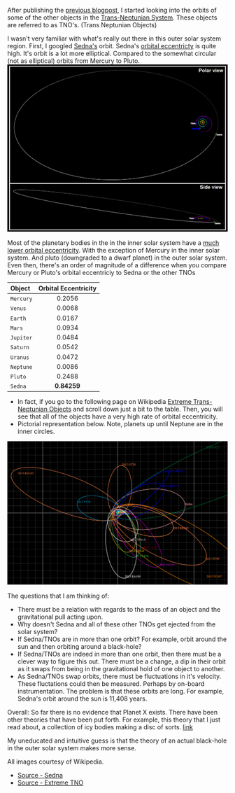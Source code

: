 After publishing the [previous blogpost](https://stellardreams.github.io/Grape-fruit-sized-Black-Hole-in-the-outer-solar-system/), I started looking into the orbits of some of the other objects in the [Trans-Neptunian System](https://en.wikipedia.org/wiki/Trans-Neptunian_object). These objects are referred to as TNO's. (Trans Neptunian Objects)

I wasn't very familiar with what's really out there in this outer solar system region. First, I googled [Sedna's](https://en.wikipedia.org/wiki/90377_Sedna) orbit. Sedna's [orbital eccentricty](https://en.wikipedia.org/wiki/Orbital_eccentricity) is quite high. It's orbit is a lot more elliptical. Compared to the somewhat circular (not as elliptical) orbits from Mercury to Pluto. 
<img src="/assets/images/sedna-orbit.png">

Most of the planetary bodies in the in the inner solar system have a [much lower orbital eccentricity](https://nssdc.gsfc.nasa.gov/planetary/factsheet/). With the exception of Mercury in the inner solar system. And pluto (downgraded to a dwarf planet) in the outer solar system.  Even then, there's an order of magnitude of a difference when you compare Mercury or Pluto's orbital eccentriciy to Sedna or the other TNOs   

|  Object  | Orbital Eccentricity  |
| :------------- | :-------------: |
| `Mercury` |0.2056| 
| `Venus` |0.0068| 
| `Earth` |0.0167| 
| `Mars` |0.0934| 
| `Jupiter` |0.0484| 
| `Saturn` |0.0542| 
| `Uranus` |0.0472|
| `Neptune` |0.0086|
| `Pluto` |0.2488| 
| `Sedna` |**0.84259**| 

* In fact, if you go to the following page on Wikipedia [Extreme Trans-Neptunian Objects](https://en.wikipedia.org/wiki/Extreme_trans-Neptunian_object#Outer_Solar_System_Origins_Survey) and scroll down just a bit to the table. Then, you will see that all of the objects have a very high rate of orbital eccentricity. 
* Pictorial representation below. Note, planets up until Neptune are in the inner circles. 

<img src="/assets/images/tno-orbits.png">

The questions that I am thinking of:
* There must be a relation with regards to the mass of an object and the gravitational pull acting upon. 
* Why doesn't Sedna and all of these other TNOs get ejected from the solar system?
* If Sedna/TNOs are in more than one orbit? For example, orbit around the sun and then orbiting around a black-hole?
* If Sedna/TNOs are indeed in more than one orbit, then there must be a clever way to figure this out. There must be a change, a dip in their orbit as it swaps from being in the gravitational hold of one object to another. 
* As Sedna/TNOs swap orbits, there must be fluctuations in it's velocity. These fluctations could then be measured. Perhaps by on-board instrumentation. The problem is that these orbits are long. For example, Sedna's orbit around the sun is 11,408 years. 

Overall: So far there is no evidence that Planet X exists. There have been other theories that have been put forth. For example, this theory that I just read about, a collection of icy bodies making a disc of sorts. [link](https://medium.com/predict/planet-nine-ruled-out-as-the-cause-of-outer-solar-system-mystery-orbits-9846266bd073)

My uneducated and intuitive guess is that the theory of an actual black-hole in the outer solar system makes more sense. 


All images courtesy of Wikipedia. 
* [Source - Sedna](https://en.wikipedia.org/wiki/90377_Sedna)
* [Source - Extreme TNO](https://en.wikipedia.org/wiki/Extreme_trans-Neptunian_object)
